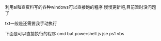 利用ai和查资料写的各种windows可以直接跑的程序
慢慢更新吧,目前暂时没问题了

txt一般是还需要我手动执行

下面是可以直接执行的程序
cmd
bat
powershell
js
jse
ps1
vbs
